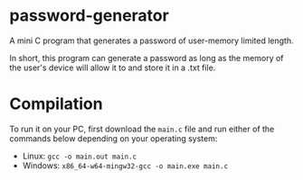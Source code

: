 # password-generator
A mini C program that generates a password of user-memory limited length.

In short, this program can generate a password as long as the memory of the user's device will allow it to and store it in a .txt file.

# Compilation
To run it on your PC, first download the `main.c` file and run either of the commands below depending on your operating system:

* Linux: `gcc -o main.out main.c`
* Windows: `x86_64-w64-mingw32-gcc -o main.exe main.c`
